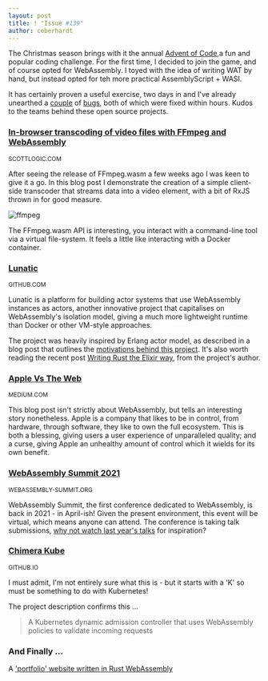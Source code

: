 ```yaml
---
layout: post
title: ! "Issue #139"
author: ceberhardt
---
```


The Christmas season brings with it the annual [Advent of Code](https://adventofcode.com/),a fun and popular coding challenge. For the first time, I decided to join the game, and of course opted for WebAssembly. I toyed with the idea of writing WAT by hand, but instead opted for teh more practical AssemblyScript + WASI.

It has certainly proven a useful exercise, two days in and I've already unearthed a [couple](https://github.com/jedisct1/as-wasi/issues/98) of [bugs](https://github.com/AssemblyScript/assemblyscript/issues/1563), both of which were fixed within hours. Kudos to the teams behind these open source projects.

### [In-browser transcoding of video files with FFmpeg and WebAssembly](https://blog.scottlogic.com/2020/11/23/ffmpeg-webassembly.html)

<small>SCOTTLOGIC.COM</small>

After seeing the release of FFmpeg.wasm a few weeks ago I was keen to give it a go. In this blog post I demonstrate the creation of a simple client-side transcoder that streams data into a video element, with a bit of RxJS thrown in for good measure. 

![ffmpeg](https://wasmweekly.news/img/139-1.png)

The FFmpeg.wasm API is interesting, you interact with a command-line tool via a virtual file-system. It feels a little like interacting with a Docker container.

### [Lunatic](https://github.com/lunatic-lang/lunatic)

<small>GITHUB.COM</small>

Lunatic is a platform for building actor systems that use WebAssembly instances as actors, another innovative project that capitalises on WebAssembly's isolation model, giving a much more lightweight runtime than Docker or other VM-style approaches.

The project was heavily inspired by Erlang actor model, as described in a blog post that outlines the [motivations behind this project](https://kolobara.com/lunatic/index.html#motivation). It's also worth reading the recent post [Writing Rust the Elixir way](https://dev.to/bkolobara/writing-rust-the-elixir-way-2lm8), from the project's author.

### [Apple Vs The Web](https://alexstlouis.medium.com/apple-vs-the-web-e88b9362c010)

<small>MEDIUM.COM</small>

This blog post isn't strictly about WebAssembly, but tells an interesting story nonetheless. Apple is a company that likes to be in control, from hardware, through software, they like to own the full ecosystem. This is both a blessing, giving users a user experience of unparalleled quality; and a curse, giving Apple an unhealthy amount of control which it wields for its own benefit. 

### [WebAssembly Summit 2021](https://webassembly-summit.org/)

<small>WEBASSEMBLY-SUMMIT.ORG</small>

WebAssembly Summit, the first conference dedicated to WebAssembly, is back in 2021 - in April-ish! Given the present environment, this event will be virtual, which means anyone can attend. The conference is taking talk submissions, [why not watch last year's talks](https://www.youtube.com/c/WebAssemblySummit) for inspiration?

### [Chimera Kube](https://chimera-kube.github.io/)

<small>GITHUB.IO</small>

I must admit, I'm not entirely sure what this is - but it starts with a 'K' so must be something to do with Kubernetes!

The project description confirms this ...

> A Kubernetes dynamic admission controller that uses WebAssembly policies to validate incoming requests

### And Finally ...

A ['portfolio' website written in Rust WebAssembly](https://twitter.com/WasmWeekly/status/1334193254787592193)
